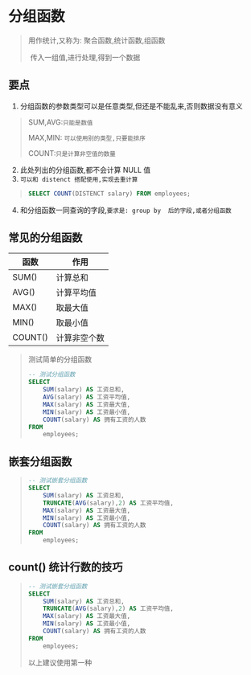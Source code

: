 # 分组函数

>   用作统计,又称为: 聚合函数,统计函数,组函数
>
>   ​	传入一组值,进行处理,得到一个数据

## 要点

1.  分组函数的参数类型可以是任意类型,但还是不能乱来,否则数据没有意义

>   SUM,AVG:```只能是数值```
>
>   MAX,MIN: ```可以使用别的类型,只要能排序```
>
>   COUNT:```只是计算非空值的数量```

2.  此处列出的分组函数,都不会计算 NULL 值
3.  ```可以和 distenct 搭配使用,实现去重计算```

>   ```sql
>   SELECT COUNT(DISTENCT salary) FROM employees;
>   ```

4.  和分组函数一同查询的字段,```要求是: group by  后的字段,或者分组函数```

## 常见的分组函数

| 函数    | 作用         |
| ------- | ------------ |
| SUM()   | 计算总和     |
| AVG()   | 计算平均值   |
| MAX()   | 取最大值     |
| MIN()   | 取最小值     |
| COUNT() | 计算非空个数 |

>   测试简单的分组函数
>
>   ```sql
>   -- 测试分组函数
>   SELECT
>   	SUM(salary) AS 工资总和,
>   	AVG(salary) AS 工资平均值,
>   	MAX(salary) AS 工资最大值,
>   	MIN(salary) AS 工资最小值,
>   	COUNT(salary) AS 拥有工资的人数
>   FROM
>   	employees;
>   ```

## 嵌套分组函数

>   ```sql
>   -- 测试嵌套分组函数
>   SELECT
>   	SUM(salary) AS 工资总和,
>   	TRUNCATE(AVG(salary),2) AS 工资平均值,
>   	MAX(salary) AS 工资最大值,
>   	MIN(salary) AS 工资最小值,
>   	COUNT(salary) AS 拥有工资的人数
>   FROM
>   	employees;
>   ```

## count() 统计行数的技巧

>   ```sql
>   -- 测试嵌套分组函数
>   SELECT
>   	SUM(salary) AS 工资总和,
>   	TRUNCATE(AVG(salary),2) AS 工资平均值,
>   	MAX(salary) AS 工资最大值,
>   	MIN(salary) AS 工资最小值,
>   	COUNT(salary) AS 拥有工资的人数
>   FROM
>   	employees;
>   ```
>
>   以上建议使用第一种

